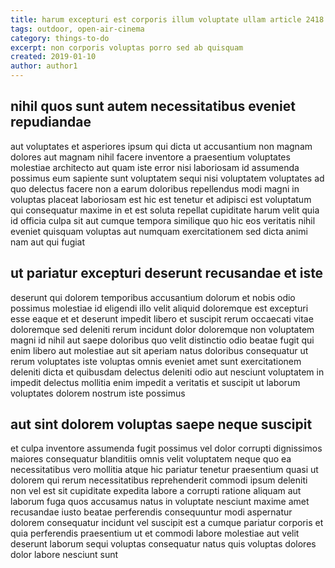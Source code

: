 ```yaml
---
title: harum excepturi est corporis illum voluptate ullam article 2418
tags: outdoor, open-air-cinema
category: things-to-do
excerpt: non corporis voluptas porro sed ab quisquam
created: 2019-01-10
author: author1
---
```


## nihil quos sunt autem necessitatibus eveniet repudiandae

aut voluptates et asperiores ipsum qui dicta ut accusantium non magnam dolores aut magnam nihil facere inventore a praesentium voluptates molestiae architecto aut quam iste error nisi laboriosam id assumenda possimus eum sapiente sunt voluptatem sequi nisi voluptatem voluptates ad quo delectus facere non a earum doloribus repellendus modi magni in voluptas placeat laboriosam est hic est tenetur et adipisci est voluptatum qui consequatur maxime in et est soluta repellat cupiditate harum velit quia id officia culpa sit aut cumque tempora similique quo hic eos veritatis nihil eveniet quisquam voluptas aut numquam exercitationem sed dicta animi nam aut qui fugiat

## ut pariatur excepturi deserunt recusandae et iste

deserunt qui dolorem temporibus accusantium dolorum et nobis odio possimus molestiae id eligendi illo velit aliquid doloremque est excepturi esse eaque et et deserunt impedit libero et suscipit rerum occaecati vitae doloremque sed deleniti rerum incidunt dolor doloremque non voluptatem magni id nihil aut saepe doloribus quo velit distinctio odio beatae fugit qui enim libero aut molestiae aut sit aperiam natus doloribus consequatur ut rerum voluptates iste voluptas omnis eveniet amet sunt exercitationem deleniti dicta et quibusdam delectus deleniti odio aut nesciunt voluptatem in impedit delectus mollitia enim impedit a veritatis et suscipit ut laborum voluptates dolorem nostrum iste possimus

## aut sint dolorem voluptas saepe neque suscipit

et culpa inventore assumenda fugit possimus vel dolor corrupti dignissimos maiores consequatur blanditiis omnis velit voluptatem neque quo ea necessitatibus vero mollitia atque hic pariatur tenetur praesentium quasi ut dolorem qui rerum necessitatibus reprehenderit commodi ipsum deleniti non vel est sit cupiditate expedita labore a corrupti ratione aliquam aut laborum fuga quos accusamus natus in voluptate nesciunt maxime amet recusandae iusto beatae perferendis consequuntur modi aspernatur dolorem consequatur incidunt vel suscipit est a cumque pariatur corporis et quia perferendis praesentium ut et commodi labore molestiae aut velit deserunt laborum sequi voluptas consequatur natus quis voluptas dolores dolor labore nesciunt sunt

